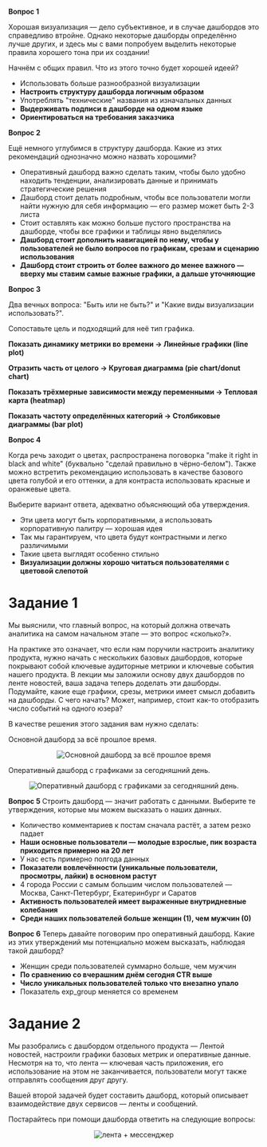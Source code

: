 **Вопрос 1**

Хорошая визуализация — дело субъективное, и в случае дашбордов это справедливо втройне. Однако некоторые дашборды определённо лучше других, и здесь мы с вами попробуем выделить некоторые правила хорошего тона при их создании!

Начнём с общих правил. Что из этого точно будет хорошей идеей? 

- Использовать больше разнообразной визуализации
- **Настроить структуру дашборда логичным образом**
- Употреблять "технические" названия из изначальных данных
- **Выдерживать подписи в дашборде на одном языке**
- **Ориентироваться на требования заказчика**

**Вопрос 2**

Ещё немного углубимся в структуру дашборда. Какие из этих рекомендаций однозначно можно назвать хорошими?

- Оперативный дашборд важно сделать таким, чтобы было удобно находить тенденции, анализировать данные и принимать стратегические решения
- Дашборд стоит делать подробным, чтобы все пользователи могли найти нужную для себя информацию — его размер может быть 2-3 листа
- Стоит оставлять как можно больше пустого пространства на дашборде, чтобы все графики и таблицы явно выделялись
- **Дашборд стоит дополнить навигацией по нему, чтобы у пользователей не было вопросов по графикам, срезам и сценарию использования**
- **Дашборд стоит строить от более важного до менее важного — вверху мы ставим самые важные графики, а дальше уточняющие**


**Вопрос 3**

Два вечных вопроса: "Быть или не быть?" и "Какие виды визуализации использовать?". 

Сопоставьте цель и подходящий для неё тип графика.


**Показать динамику метрики во времени -> Линейные графики (line plot)**

**Отразить часть от целого -> Круговая диаграмма (pie chart/donut chart)**

**Показать трёхмерные зависимости между переменными -> Тепловая карта (heatmap)**

**Показать частоту определённых категорий -> Столбиковые диаграммы (bar plot)**


**Вопрос 4**

Когда речь заходит о цветах, распространена поговорка "make it right in black and white" (буквально "сделай правильно в чёрно-белом"). Также можно встретить рекомендацию использовать в качестве базового цвета голубой и его оттенки, а для контраста использовать красные и оранжевые цвета.

Выберите вариант ответа, адекватно объясняющий оба утверждения.

- Эти цвета могут быть корпоративными, а использовать корпоративную палитру — хорошая идея
- Так мы гарантируем, что цвета будут контрастными и легко различимыми
- Такие цвета выглядят особенно стильно
- **Визуализации должны хорошо читаться пользователями с цветовой слепотой**


# Задание 1
Мы выяснили, что главный вопрос, на который должна отвечать аналитика на самом начальном этапе — это вопрос «сколько?».

На практике это означает, что если нам поручили настроить аналитику продукта, нужно начать с нескольких базовых дашбордов, которые покрывают собой ключевые аудиторные метрики и ключевые события нашего продукта. В лекции мы заложили основу двух дашбордов по ленте новостей, ваша задача теперь доделать эти дашборды. Подумайте, какие еще графики, срезы, метрики имеет смысл добавить на дашборды. С чего начать? Может, например, стоит как-то отобразить число событий на одного юзера?

В качестве решения этого задания вам нужно сделать:

Основной дашборд за всё прошлое время.


<div style="text-align: center;">
  <img src="https://sun9-62.userapi.com/impg/gDYDn0c9b8YHcV05gJt44xiDQKdxV1tzIui5Ew/Fo-xn0SoSzk.jpg?size=532x1080&quality=95&sign=cbdd49d5db3b0e8f2ba625102decffef&type=album" alt="Основной дашборд за всё прошлое время" style="display: inline-block;">
</div>



Оперативный дашборд с графиками за сегодняшний день.


<div style="text-align: center;">
  <img src="https://sun9-14.userapi.com/impg/Zrfx32iKuGEjpWOFrz3MIStHvINUrPo0jFGkkg/tkYONNHC1Q8.jpg?size=1280x819&quality=95&sign=648218d2070fe43e409477ac043dac7d&type=album" alt="Оперативный дашборд с графиками за сегодняшний день." style="display: inline-block;">
</div>

**Вопрос 5**
Строить дашборд — значит работать с данными. Выберите те утверждения, которые мы можем высказать о наших данных.

- Количество комментариев к постам сначала растёт, а затем резко падает
- **Наши основные пользователи — молодые взрослые, пик возраста приходится примерно на 20 лет**
- У нас есть примерно полгода данных
- **Показатели вовлечённости (уникальные пользователи, просмотры, лайки) в основном растут**
- 4 города России с самым большим числом пользователей — Москва, Санкт-Петербург, Екатеринбург и Саратов
- **Активность пользователей имеет выраженные внутридневные колебания**
- **Среди наших пользователей больше женщин (1), чем мужчин (0)**

**Вопрос 6**
Теперь давайте поговорим про оперативный дашборд. Какие из этих утверждений мы потенциально можем высказать, наблюдая такой дашборд?

- Женщин среди пользователей суммарно больше, чем мужчин
- **По сравнению со вчерашним днём сегодня CTR выше**
- **Число уникальных пользователей только что внезапно упало**
- Показатель exp_group меняется со временем

# Задание 2
Мы разобрались с дашбордом отдельного продукта — Лентой новостей, настроили графики базовых метрик и оперативные данные. Несмотря на то, что лента — ключевая часть приложения, его использование на этом не заканчивается, пользователи могут также отправлять сообщения друг другу. 

Вашей второй задачей будет составить дашборд, который описывает взаимодействие двух сервисов — ленты и сообщений. 

Постарайтесь при помощи дашборда ответить на следующие вопросы:


<div style="text-align: center;">
  <img src="https://sun9-75.userapi.com/impg/GV_IPELXIAarXyeAlV94JFm0jKI-tfFcoFj9iA/wToPOa0LhQ4.jpg?size=1280x1020&quality=95&sign=fd185760c814bd60e6e08106d96c1939&type=album" alt="лента + мессенджер" style="display: inline-block;">
</div>
